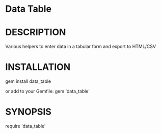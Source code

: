 Data Table
==========

# DESCRIPTION

Various helpers to enter data in a tabular form and export to HTML/CSV

# INSTALLATION

gem install data_table

or add to your Gemfile:
gem 'data_table'

# SYNOPSIS

require 'data_table'

